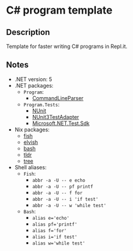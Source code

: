 # C# program template

## Description

Template for faster writing C# programs in Repl.it.

## Notes

- .NET version: 5
- .NET packages:
  - `Program`:
    - [CommandLineParser](https://www.nuget.org/packages/CommandLineParser/)
  - `Program.Tests`:
    - [NUnit](https://www.nuget.org/packages/NUnit/)
    - [NUnit3TestAdapter](https://www.nuget.org/packages/NUnit3TestAdapter/)
    - [Microsoft.NET.Test.Sdk](https://www.nuget.org/packages/Microsoft.NET.Test.Sdk/17.1.0-preview-20211130-02)
- Nix packages:
  - [fish](https://search.nixos.org/packages?channel=21.05&show=fish&from=0&size=50&sort=relevance&type=packages&query=fish)
  - [elvish](https://search.nixos.org/packages?channel=21.05&show=elvish&from=0&size=50&sort=relevance&type=packages&query=elvish)
  - [bash](https://search.nixos.org/packages?channel=21.05&show=bash_5&from=0&size=50&sort=relevance&type=packages&query=bash)
  - [tldr](https://search.nixos.org/packages?channel=21.05&show=tldr&from=0&size=50&sort=relevance&type=packages&query=tldr)
  - [tree](https://search.nixos.org/packages?channel=21.05&show=tree&from=0&size=50&sort=relevance&type=packages&query=tree)
- Shell aliases:
  - `Fish`:
    - `abbr -a -U -- e echo`
    - `abbr -a -U -- pf printf`
    - `abbr -a -U -- f for`
    - `abbr -a -U -- i 'if test'`
    - `abbr -a -U -- w 'while test'`
  - `Bash`:
    - `alias e='echo'`
    - `alias pf='printf'`
    - `alias f='for'`
    - `alias i='if test'`
    - `alias w='while test'`